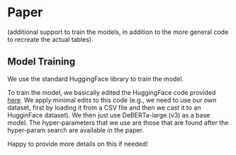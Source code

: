 # Paper

(additional support to train the models, in addition to the more general code to recreate the actual tables).

## Model Training

We use the standard HuggingFace library to train the model. 

To train the model, we basically edited the HuggingFace code provided [here](https://github.com/NielsRogge/Transformers-Tutorials/blob/master/BERT/Fine_tuning_BERT_(and_friends)_for_multi_label_text_classification.ipynb). We apply minimal edits to this code (e.g., we need to use our own dataset, first by loading it from a CSV file and then we cast it to an HugginFace dataset). We then just use DeBERTa-large (v3) as a base model. The hyper-parameters that we use are those that are found after the hyper-param search are available in the paper.

Happy to provide more details on this if needed!

